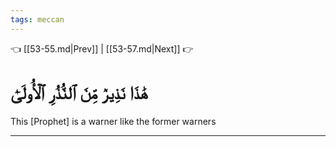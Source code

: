 ```yaml
---
tags: meccan
---
```


👈 [[53-55.md|Prev]] | [[53-57.md|Next]] 👉

# هَٰذَا نَذِيرٞ مِّنَ ٱلنُّذُرِ ٱلۡأُولَىٰٓ

This [Prophet] is a warner like the former warners

---

